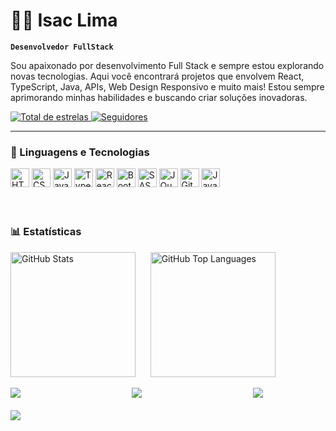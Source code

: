 # 👨‍💻 Isac Lima

**`Desenvolvedor FullStack`**

Sou apaixonado por desenvolvimento Full Stack e sempre estou explorando novas tecnologias. Aqui você encontrará projetos que envolvem React, TypeScript, Java, APIs, Web Design Responsivo e muito mais!
Estou sempre aprimorando minhas habilidades e buscando criar soluções inovadoras.

<p>
    <a href="https://github.com/IsacPessoa?tab=repositories&sort=stargazers">
        <img 
            alt="Total de estrelas" 
            title="Total de estrelas GitHub" 
            src="https://custom-icon-badges.demolab.com/github/stars/IsacPessoa?color=55960c&style=for-the-badge&labelColor=488207&logo=star&label=estrelas"
        />
    </a>
    <a href="https://github.com/IsacPessoa?tab=followers">
        <img 
            alt="Seguidores" 
            title="Me siga no GitHub" 
            src="https://custom-icon-badges.demolab.com/github/followers/IsacPessoa?color=236ad3&labelColor=1155ba&style=for-the-badge&logo=github&label=Seguidores&logoColor=white"
        />
    </a>
</p>

---

### 🤖 Linguagens e Tecnologias

<div display: flex; 
    flex-wrap: wrap; 
    gap: 40px; 
    justify-content: center; 
    align-items: center; 
    margin-bottom: 20px;>
<img  
    alt="HTML"
    title="HTML" 
    width="30px" 
    src="https://cdn.jsdelivr.net/gh/devicons/devicon@latest/icons/html5/html5-original.svg" 
/>
<img  
    alt="CSS" 
    title="CSS"
    width="30px" 
    src="https://cdn.jsdelivr.net/gh/devicons/devicon@latest/icons/css3/css3-original.svg" 
/>
<img 
    alt="JavaScript" 
    title="JavaScript"
    width="30px" 
    src="https://cdn.jsdelivr.net/gh/devicons/devicon@latest/icons/javascript/javascript-original.svg" 
/>
<img 
    alt="TypeScript"
    title="TypeScript" 
    width="30px" 
    src="https://cdn.jsdelivr.net/gh/devicons/devicon@latest/icons/typescript/typescript-original.svg" 
/>
<img  
    alt="React"
    title="React" 
    width="30px" 
    src="https://cdn.jsdelivr.net/gh/devicons/devicon@latest/icons/react/react-original.svg" 
/>
<img 
    alt="Bootstrap"
    title="Bootstrap" 
    width="30px" 
    src="https://cdn.jsdelivr.net/gh/devicons/devicon@latest/icons/bootstrap/bootstrap-original.svg" 
/>
<img 
    alt="SASS" 
    title="SASS"
    width="30px" 
    src="https://cdn.jsdelivr.net/gh/devicons/devicon@latest/icons/sass/sass-original.svg" 
/>
<img  
    alt="JQuery" 
    title="JQuery"
    width="30px" 
    src="https://cdn.jsdelivr.net/gh/devicons/devicon@latest/icons/jquery/jquery-original.svg" 
/>
<img 
    alt="Git" 
    title="Git"
    width="30px" 
    src="https://cdn.jsdelivr.net/gh/devicons/devicon@latest/icons/git/git-original.svg" 
/>
<img 
    alt="Java" 
    title="Java"
    width="30px" 
    src="https://cdn.jsdelivr.net/gh/devicons/devicon@latest/icons/java/java-original.svg" 
/>
</div>

<br/>
<br/>

### 📊 Estatísticas

<p align="left">
  <img 
    alt="GitHub Stats" 
    height="200" 
    src="https://github-readme-stats.vercel.app/api?username=IsacPessoa&show_icons=true&theme=tokyonight&include_all_commits=true&locale=pt-br&cache_seconds=86400"
  />
  &nbsp;&nbsp;&nbsp;&nbsp;
  <img 
    alt="GitHub Top Languages" 
    height="200" 
    src="https://github-readme-stats.vercel.app/api/top-langs/?username=IsacPessoa&theme=tokyonight&layout=compact&custom_title=Tecnologias&langs_count=9"
  />
</p>



<div style="display: flex; flex-wrap: wrap; justify-content: space-between; gap: 20px;">
  <a href="https://github.com/IsacPessoa/clone-disney-plus" style="text-decoration: none; width: 23%;">
    <img src="https://img.shields.io/badge/Projeto-Clone%20Disney%2B-blue?style=for-the-badge; width: 100%;" />
  </a>

  <a href="https://github.com/IsacPessoa/todo-vue" style="text-decoration: none; width: 23%;">
    <img src="https://img.shields.io/badge/Projeto-Todo%20Vue-green?style=for-the-badge; width: 100%;" />
  </a>

  <a href="https://github.com/IsacPessoa/Projeto06_isac" style="text-decoration: none; width: 23%;">
    <img src="https://img.shields.io/badge/Projeto-Site%20Restaurantes-yellow?style=for-the-badge; width: 100%;" />
  </a>

  <a href="https://github.com/IsacPessoa/CalcIMC" style="text-decoration: none; width: 23%;">
    <img src="https://img.shields.io/badge/Projeto-Calculadora%20IMC-red?style=for-the-badge; width: 100%;" />
  </a>
</div>






